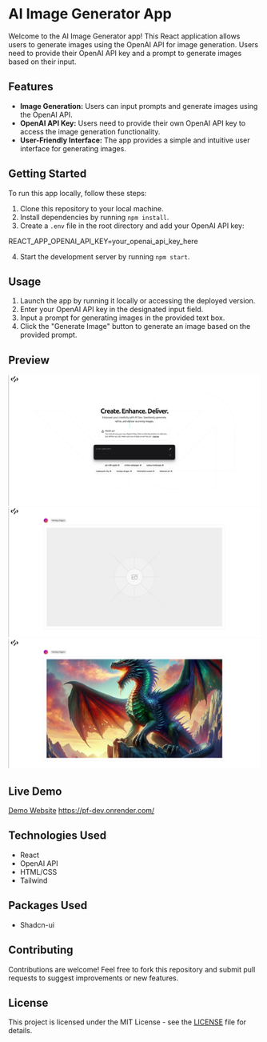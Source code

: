 # AI Image Generator App

Welcome to the AI Image Generator app! This React application allows users to generate images using the OpenAI API for image generation. Users need to provide their OpenAI API key and a prompt to generate images based on their input.

## Features

- **Image Generation:** Users can input prompts and generate images using the OpenAI API.
- **OpenAI API Key:** Users need to provide their own OpenAI API key to access the image generation functionality.
- **User-Friendly Interface:** The app provides a simple and intuitive user interface for generating images.

## Getting Started

To run this app locally, follow these steps:

1. Clone this repository to your local machine.
2. Install dependencies by running `npm install`.
3. Create a `.env` file in the root directory and add your OpenAI API key:

REACT_APP_OPENAI_API_KEY=your_openai_api_key_here


4. Start the development server by running `npm start`.

## Usage

1. Launch the app by running it locally or accessing the deployed version.
2. Enter your OpenAI API key in the designated input field.
3. Input a prompt for generating images in the provided text box.
4. Click the "Generate Image" button to generate an image based on the provided prompt.

## Preview

![Screenshot](one.png)
![Screenshot](two.png)
![Screenshot](three.png)

## Live Demo

[Demo Website](https://pf-dev.onrender.com/) 
<https://pf-dev.onrender.com/>

## Technologies Used

- React
- OpenAI API
- HTML/CSS
- Tailwind

  
## Packages Used

- Shadcn-ui

## Contributing

Contributions are welcome! Feel free to fork this repository and submit pull requests to suggest improvements or new features.

## License

This project is licensed under the MIT License - see the [LICENSE](LICENSE) file for details.
